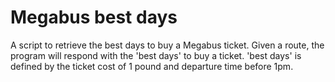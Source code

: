 
Megabus best days
=================

A script to retrieve the best days to buy a Megabus ticket.  Given a route,
the program will respond with the 'best days' to buy a ticket.  'best days' is
defined by the ticket cost of 1 pound and departure time before 1pm.
